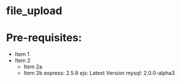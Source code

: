 file_upload
===========

Pre-requisites:
======================

* Item 1
* Item 2
  * Item 2a
  * Item 2b
express: 2.5.8
ejs: Latest Version
mysql: 2.0.0-alpha3
